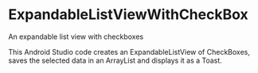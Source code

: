 # ExpandableListViewWithCheckBox
An expandable list view with checkboxes

This Android Studio code creates an ExpandableListView of CheckBoxes, saves the selected data in an ArrayList and displays it as a Toast.
